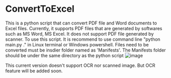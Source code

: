 # ConvertToExcel
This is a python script that can convert PDF file and Word documents to Excel files. Currently, it supports PDF files that are generated by 
softwares such as MS Word, MS Excel. It does not support PDF file generated by scanner. 
To use this script. It is recommend to use command line "python main.py ." in Linux terminal or Windows powershell. 
Files need to be converted must be insdier folder named as 'Manifests'. The Manifests folder should be under the same directory as the python script
![image](https://user-images.githubusercontent.com/47145936/134450486-de8dc637-01b9-41d3-a676-ac6674e1f272.png)

This current version doesn't support OCR nor scanned image. But OCR feature will be added soon. 
